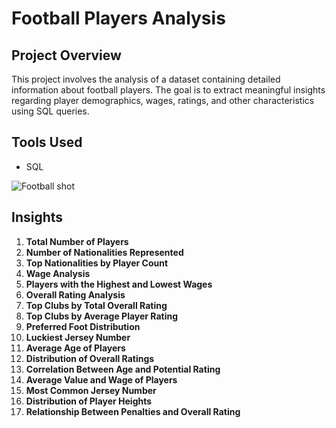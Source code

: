 
# Football Players Analysis

## Project Overview
This project involves the analysis of a dataset containing detailed information about football players. The goal is to extract meaningful insights regarding player demographics, wages, ratings, and other characteristics using SQL queries.

## Tools Used
- SQL


![Football shot](https://github.com/user-attachments/assets/37e5d99c-536c-4e9d-8344-5a5311d7173e)



## Insights

1. **Total Number of Players**
2. **Number of Nationalities Represented**
3. **Top Nationalities by Player Count**
4. **Wage Analysis**
5. **Players with the Highest and Lowest Wages**
6. **Overall Rating Analysis**
7. **Top Clubs by Total Overall Rating**
8. **Top Clubs by Average Player Rating**
9. **Preferred Foot Distribution**
10. **Luckiest Jersey Number**
11. **Average Age of Players**
12. **Distribution of Overall Ratings**
13. **Correlation Between Age and Potential Rating**
14. **Average Value and Wage of Players**
15. **Most Common Jersey Number**
16. **Distribution of Player Heights**
17. **Relationship Between Penalties and Overall Rating**

